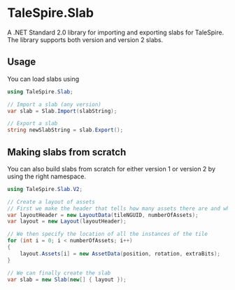 # TaleSpire.Slab
A .NET Standard 2.0 library for importing and exporting slabs for TaleSpire. The library supports both version and version 2 slabs.

## Usage

You can load slabs using

```csharp
using TaleSpire.Slab;

// Import a slab (any version)
var slab = Slab.Import(slabString);

// Export a slab
string newSlabString = slab.Export();
```

## Making slabs from scratch

You can also build slabs from scratch for either version 1 or version 2 by using the right namespace.

```csharp
using TaleSpire.Slab.V2;

// Create a layout of assets
// First we make the header that tells how many assets there are and which tile it is
var layoutHeader = new LayoutData(tileNGUID, numberOfAssets);
var layout = new Layout(layoutHeader);

// We then specify the location of all the instances of the tile
for (int i = 0; i < numberOfAssets; i++)
{
    layout.Assets[i] = new AssetData(position, rotation, extraBits);
}

// We can finally create the slab
var slab = new Slab(new[] { layout });
```
